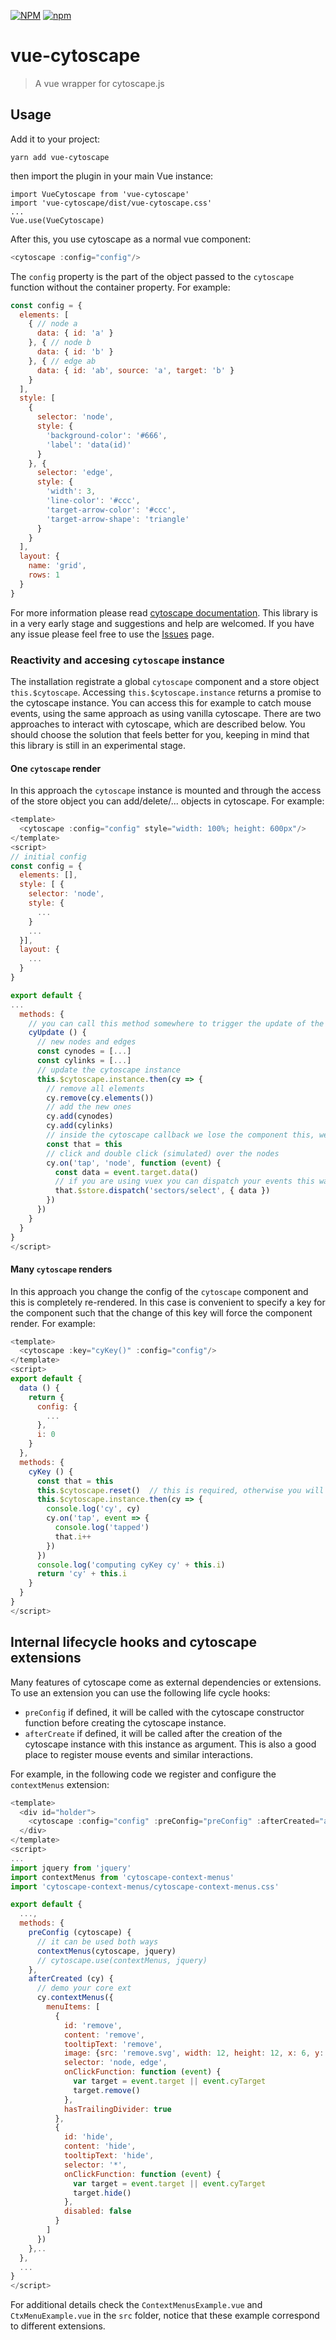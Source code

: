 [![NPM](https://nodei.co/npm/vue-cytoscape.png)](https://nodei.co/npm/vue-cytoscape/)
[![npm](https://img.shields.io/npm/dm/vue-cytoscape.svg?style=flat-square)](https://www.npmjs.com/package/vue-cytoscape)

# vue-cytoscape

> A vue wrapper for cytoscape.js

## Usage
Add it to your project:
```
yarn add vue-cytoscape
```
then import the plugin in your main Vue instance:
```
import VueCytoscape from 'vue-cytoscape'
import 'vue-cytoscape/dist/vue-cytoscape.css'
...
Vue.use(VueCytoscape)
```
After this, you use cytoscape as a normal vue component:
```javascript
<cytoscape :config="config"/>
```
The `config` property is the part of the object passed to the `cytoscape` function without the container property. For example:
```javascript
const config = {
  elements: [
    { // node a
      data: { id: 'a' }
    }, { // node b
      data: { id: 'b' }
    }, { // edge ab
      data: { id: 'ab', source: 'a', target: 'b' }
    }
  ],
  style: [
    {
      selector: 'node',
      style: {
        'background-color': '#666',
        'label': 'data(id)'
      }
    }, {
      selector: 'edge',
      style: {
        'width': 3,
        'line-color': '#ccc',
        'target-arrow-color': '#ccc',
        'target-arrow-shape': 'triangle'
      }
    }
  ],
  layout: {
    name: 'grid',
    rows: 1
  }
}
```
For more information please read [cytoscape documentation](http://js.cytoscape.org/#getting-started/initialisation).
This library is in a very early stage and suggestions and help are welcomed. If you have any issue please feel free to use the [Issues](https://github.com/rcarcasses/vue-cytoscape/issues) page.

### Reactivity and accesing `cytoscape` instance
The installation registrate a global `cytoscape` component and a store object `this.$cytoscape`. Accessing `this.$cytoscape.instance` returns a promise to the cytoscape instance. You can access this for example to catch mouse events, using the same approach as using vanilla cytoscape. There are two approaches to interact with cytoscape, which are described below. You should choose the solution that feels better for you, keeping in mind that this library is still in an experimental stage.
#### One `cytoscape` render
In this approach the `cytoscape` instance is mounted and through the access of the store object you can add/delete/... objects in cytoscape. For example:
```javascript
<template>
  <cytoscape :config="config" style="width: 100%; height: 600px"/>
</template>
<script>
// initial config
const config = {
  elements: [],
  style: [ {
    selector: 'node',
    style: {
      ...
    }
    ...
  }],
  layout: {
    ...
  }
}

export default {
...
  methods: {
    // you can call this method somewhere to trigger the update of the cytoscape canvas content
    cyUpdate () {
      // new nodes and edges
      const cynodes = [...]
      const cylinks = [...]
      // update the cytoscape instance
      this.$cytoscape.instance.then(cy => {
        // remove all elements
        cy.remove(cy.elements())
        // add the new ones
        cy.add(cynodes)
        cy.add(cylinks)
        // inside the cytoscape callback we lose the component this, we can use `that` instead if needed
        const that = this
        // click and double click (simulated) over the nodes
        cy.on('tap', 'node', function (event) {
          const data = event.target.data()
          // if you are using vuex you can dispatch your events this way
          that.$store.dispatch('sectors/select', { data })
        })
      })
    }
  }
}
</script>
```
#### Many `cytoscape` renders
In this approach you change the config of the `cytoscape` component and this is completely re-rendered. In this case is convenient to specify a key for the component such that the change of this key will force the component render. For example:
```javascript
<template>
  <cytoscape :key="cyKey()" :config="config"/>
</template>
<script>
export default {
  data () {
    return {
      config: {
        ...
      },
      i: 0
    }
  },
  methods: {
    cyKey () {
      const that = this
      this.$cytoscape.reset()  // this is required, otherwise you will get a promise to an old cytoscape instance
      this.$cytoscape.instance.then(cy => {
        console.log('cy', cy)
        cy.on('tap', event => {
          console.log('tapped')
          that.i++
        })
      })
      console.log('computing cyKey cy' + this.i)
      return 'cy' + this.i
    }
  }
}
</script>
```

## Internal lifecycle hooks and cytoscape extensions
Many features of cytoscape come as external dependencies or extensions. To use an extension you can use the following life cycle hooks:

- `preConfig` if defined, it will be called with the cytoscape constructor function before creating the cytoscape instance.
- `afterCreate` if defined, it will be called after the creation of the cytoscape instance with this instance as argument. This is also a good place to register mouse events and similar interactions.

For example, in the following code we register and configure the `contextMenus` extension:
```javascript
<template>
  <div id="holder">
    <cytoscape :config="config" :preConfig="preConfig" :afterCreated="afterCreated"/>
  </div>
</template>
<script>
...
import jquery from 'jquery'
import contextMenus from 'cytoscape-context-menus'
import 'cytoscape-context-menus/cytoscape-context-menus.css'

export default {
  ...,
  methods: {
    preConfig (cytoscape) {
      // it can be used both ways
      contextMenus(cytoscape, jquery)
      // cytoscape.use(contextMenus, jquery)
    },
    afterCreated (cy) {
      // demo your core ext
      cy.contextMenus({
        menuItems: [
          {
            id: 'remove',
            content: 'remove',
            tooltipText: 'remove',
            image: {src: 'remove.svg', width: 12, height: 12, x: 6, y: 4},
            selector: 'node, edge',
            onClickFunction: function (event) {
              var target = event.target || event.cyTarget
              target.remove()
            },
            hasTrailingDivider: true
          },
          {
            id: 'hide',
            content: 'hide',
            tooltipText: 'hide',
            selector: '*',
            onClickFunction: function (event) {
              var target = event.target || event.cyTarget
              target.hide()
            },
            disabled: false
          }
        ]
      })
    },..
  },
  ...
}
</script>
```
For additional details check the `ContextMenusExample.vue` and `CtxMenuExample.vue` in the `src` folder, notice that these example correspond to different extensions.